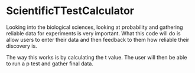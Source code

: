# ScientificTTestCalculator
Looking into the biological sciences, looking at probability and gathering reliable data for experiments is very important. What this code will do is allow users to enter their data and then feedback to them how reliable their discovery is. 

The way this works is by calculating the t value. The user will then be able to run a p test and gather final data.

